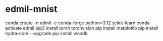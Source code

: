 # edmil-mnist

conda create -n edmil -c conda-forge python=3.12 scikit-learn
conda activate edmil
pip3 install torch torchvision
pip install matplotlib
pip install hydra-core --upgrade
pip install wandb